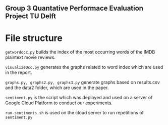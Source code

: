 ## Group 3 Quantative Performace Evaluation Project TU Delft
# File structure
`getwordocc.py` builds the index of the most occurring words of the IMDB plaintext movie reviews.

`visualizeOcc.py` generates the graphs related to word index which are used in the report.

`graphs.py, graphs2.py, graphs3.py` generate graphs based on results.csv and the data2 folder, which are used in the paper.

`sentiment.py` is the script which was deployed and used on a server of Google Cloud Platform to conduct our experiments.

`run-sentiments.sh` is used on the cloud server to run repetitions of `sentiment.py`

